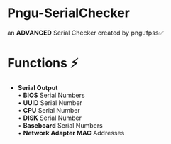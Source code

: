 # Pngu-SerialChecker

an **ADVANCED** Serial Checker created by pngufpss✅

# Functions ⚡

+ **Serial Output**                          
  •  **BIOS** Serial Numbers                          
  •  **UUID** Serial Number                          
  •  **CPU** Serial Number                          
  •  **DISK** Serial Number                          
  •  **Baseboard** Serial Numbers                          
  •  **Network Adapter MAC** Addresses                          

